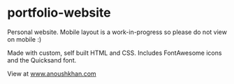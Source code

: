 # portfolio-website
Personal website. Mobile layout is a work-in-progress so please do not view on mobile :)

Made with custom, self built HTML and CSS. Includes FontAwesome icons and the Quicksand font.

View at www.anoushkhan.com
